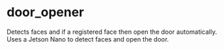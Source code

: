 # door_opener
Detects faces and if a registered face then open the door automatically. Uses a Jetson Nano to detect faces and open the door.
